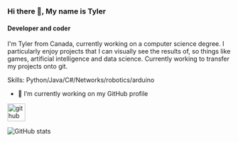 ### Hi there 👋, My name is Tyler
#### Developer and coder 
I'm Tyler from Canada, currently working on a computer science degree. I particularly enjoy projects that I can visually see the results of, so things like games, artificial intelligence and data science. Currently working to transfer my projects onto git.

Skills: Python/Java/C#/Networks/robotics/arduino

- 🔭 I’m currently working on my GitHub profile


[<img src='https://cdn.jsdelivr.net/npm/simple-icons@3.0.1/icons/github.svg' alt='github' height='40'>](https://github.com/GlancingJarl)  



![GitHub stats](https://github-readme-stats.vercel.app/api?username=GlancingJarl&show_icons=true)  

